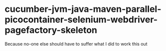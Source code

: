 # cucumber-jvm-java-maven-parallel-picocontainer-selenium-webdriver-pagefactory-skeleton
Because no-one else should have to suffer what I did to work this out
